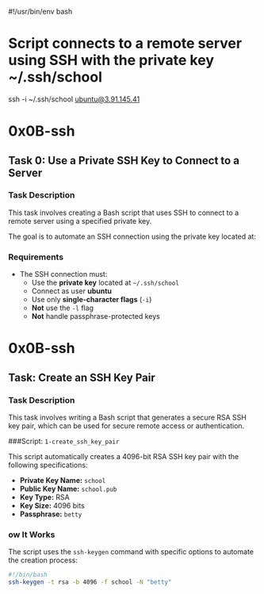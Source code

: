 #!/usr/bin/env bash
# Script connects to a remote server using SSH with the private key ~/.ssh/school

ssh -i ~/.ssh/school ubuntu@3.91.145.41

# 0x0B-ssh

## Task 0: Use a Private SSH Key to Connect to a Server

### Task Description

This task involves creating a Bash script that uses SSH to connect to a remote server using a specified private key.

The goal is to automate an SSH connection using the private key located at:

###  Requirements

- The SSH connection must:
  - Use the **private key** located at `~/.ssh/school`
  - Connect as user **ubuntu**
  - Use only **single-character flags** (`-i`)
  - **Not** use the `-l` flag
  - **Not** handle passphrase-protected keys


# 0x0B-ssh

## Task: Create an SSH Key Pair

###  Task Description

This task involves writing a Bash script that generates a secure RSA SSH key pair, which can be used for secure remote access or authentication.

###Script: `1-create_ssh_key_pair`

This script automatically creates a 4096-bit RSA SSH key pair with the following specifications:

- **Private Key Name:** `school`
- **Public Key Name:** `school.pub`
- **Key Type:** RSA
- **Key Size:** 4096 bits
- **Passphrase:** `betty`

### ow It Works

The script uses the `ssh-keygen` command with specific options to automate the creation process:

```bash
#!/bin/bash
ssh-keygen -t rsa -b 4096 -f school -N "betty"
